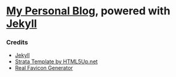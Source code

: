 # [My Personal Blog](http://feryardiant.github.io/), powered with [Jekyll](http://jekyllrb.com)

### Credits

+ [Jekyll](http://jekyllrb.com)
+ [Strata Template by HTML5Up.net](http://html5up.net)
+ [Real Favicon Generator](realfavicongenerator.net)
